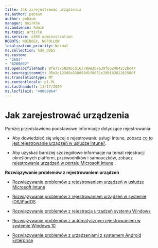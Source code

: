 ```yaml
---
title: Jak zarejestrować urządzenia
ms.author: pebaum
author: pebaum
manager: mnirkhe
ms.audience: Admin
ms.topic: article
ms.service: o365-administration
ROBOTS: NOINDEX, NOFOLLOW
localization_priority: Normal
ms.collection: Adm_O365
ms.custom:
- "2683"
- "6200002"
ms.openlocfilehash: 8fe73750296cb163789e3b7639f6b2404252bc44
ms.sourcegitcommit: 35e2c122d8a838d98d1f0851c29b16282261580f
ms.translationtype: MT
ms.contentlocale: pl-PL
ms.lasthandoff: 11/17/2020
ms.locfileid: "49088964"
---
```

# <a name="how-to-enroll-devices"></a>Jak zarejestrować urządzenia

Poniżej przedstawiono podstawowe informacje dotyczące rejestrowania:

- Aby dowiedzieć się więcej o rejestrowaniu usługi Intune, zobacz [co to jest rejestrowanie urządzeń w usłudze Intune?](https://docs.microsoft.com/mem/intune/enrollment/device-enrollment).

- Aby uzyskać bardziej szczegółowe informacje na temat rejestracji określonych platform, przewodników i samouczków, zobacz [rejestrowanie urządzeń w portalu Microsoft Intune](https://docs.microsoft.com/mem/intune/enrollment/) .

**Rozwiązywanie problemów z rejestrowaniem urządzeń**

- [Rozwiązywanie problemów z rejestrowaniem urządzeń w usłudze Microsoft Intune](https://docs.microsoft.com/mem/intune/enrollment/troubleshoot-device-enrollment-in-intune)

- [Rozwiązywanie problemów z rejestrowaniem urządzeń w systemie iOS/iPadOS](https://docs.microsoft.com/mem/intune/enrollment/troubleshoot-ios-enrollment-errors)

- [Rozwiązywanie problemów z rejestracją urządzeń systemu Windows](https://docs.microsoft.com/mem/intune/enrollment/troubleshoot-windows-enrollment-errors)

- [Rozwiązywanie problemów z automatycznym rejestrowaniem w systemie Windows 10](https://docs.microsoft.com/mem/intune/enrollment/troubleshoot-windows-auto-enrollment)

- [Rozwiązywanie problemów z urządzeniami z systemem Android Enterprise](https://docs.microsoft.com/mem/intune/enrollment/troubleshoot-android-enrollment)


